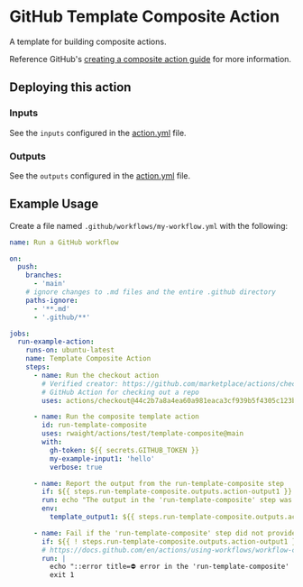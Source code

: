 # GitHub Template Composite Action

A template for building composite actions.

Reference GitHub's [creating a composite action guide](https://docs.github.com/en/actions/creating-actions/creating-a-composite-action) for more information.


## Deploying this action

### Inputs

See the `inputs` configured in the [action.yml](action.yml) file.

### Outputs

See the `outputs` configured in the [action.yml](action.yml) file.


## Example Usage

Create a file named `.github/workflows/my-workflow.yml` with the following:
```yml
name: Run a GitHub workflow

on:
  push:
    branches:
      - 'main'
    # ignore changes to .md files and the entire .github directory
    paths-ignore:
      - '**.md'
      - '.github/**'

jobs:
  run-example-action:
    runs-on: ubuntu-latest
    name: Template Composite Action
    steps:
      - name: Run the checkout action
        # Verified creator: https://github.com/marketplace/actions/checkout
        # GitHub Action for checking out a repo
        uses: actions/checkout@44c2b7a8a4ea60a981eaca3cf939b5f4305c123b # v4.1.5

      - name: Run the composite template action
        id: run-template-composite
        uses: rwaight/actions/test/template-composite@main
        with:
          gh-token: ${{ secrets.GITHUB_TOKEN }}
          my-example-input1: 'hello'
          verbose: true

      - name: Report the output from the run-template-composite step
        if: ${{ steps.run-template-composite.outputs.action-output1 }}
        run: echo "The output in the 'run-template-composite' step was ${template_output1} ."
        env:
          template_output1: ${{ steps.run-template-composite.outputs.action-output1 }}

      - name: Fail if the 'run-template-composite' step did not provide output
        if: ${{ ! steps.run-template-composite.outputs.action-output1 }}
        # https://docs.github.com/en/actions/using-workflows/workflow-commands-for-github-actions#setting-an-error-message
        run: |
          echo "::error title=⛔ error in the 'run-template-composite' step hint::No output provided"
          exit 1

```
